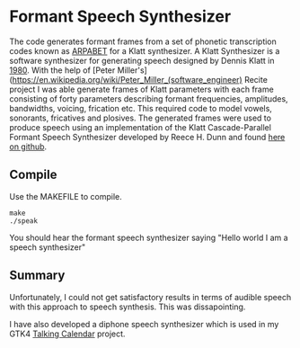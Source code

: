# Formant Speech Synthesizer

The code generates formant frames from a set of phonetic transcription codes known as [ARPABET](https://en.wikipedia.org/wiki/ARPABET) for a Klatt synthesizer. A Klatt Synthesizer is a software synthesizer for generating speech designed by Dennis Klatt in [1980](https://www.fon.hum.uva.nl/david/ma_ssp/2010/Klatt-1980-JAS000971.pdf). With the help of [Peter Miller's](https://en.wikipedia.org/wiki/Peter_Miller_(software_engineer) Recite project I was able generate frames of Klatt parameters with each frame consisting of forty parameters describing formant frequencies, amplitudes, bandwidths, voicing, frication etc. This required code to model vowels, sonorants, fricatives and plosives. The generated frames were used to produce speech using an implementation of the Klatt Cascade-Parallel Formant Speech Synthesizer developed by Reece H. Dunn and found [here on github](https://github.com/rhdunn/klatt).


## Compile

Use the MAKEFILE to compile.

```
make
./speak
```
You should hear the formant speech synthesizer saying "Hello world I am a speech synthesizer"

## Summary

Unfortunately, I could not get satisfactory results in terms of audible speech with this approach to speech synthesis. This was dissapointing.

I have also developed a diphone speech synthesizer which is used in my GTK4 [Talking Calendar](https://github.com/crispinprojects/talkingcalendar) project.

